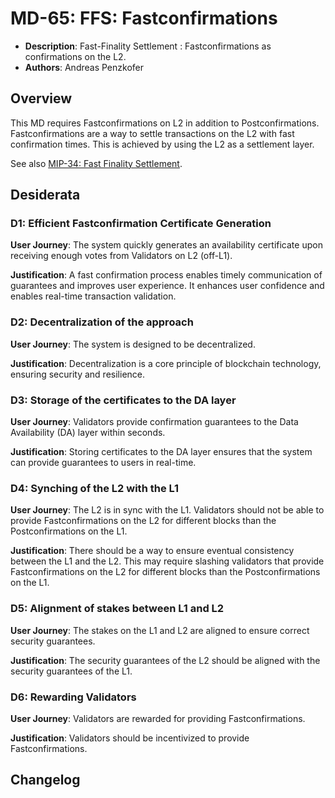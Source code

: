 # MD-65: FFS: Fastconfirmations

- **Description**: Fast-Finality Settlement : Fastconfirmations as confirmations on the L2.
- **Authors**: Andreas Penzkofer

## Overview

This MD requires Fastconfirmations on L2 in addition to Postconfirmations. Fastconfirmations are a way to settle transactions on the L2 with fast confirmation times. This is achieved by using the L2 as a settlement layer.

See also [MIP-34: Fast Finality Settlement](https://github.com/movementlabsxyz/MIP/pull/34).

## Desiderata

### D1: Efficient Fastconfirmation Certificate Generation

**User Journey**: The system quickly generates an availability certificate upon receiving enough votes from Validators on L2 (off-L1).

**Justification**: A fast confirmation process enables timely communication of guarantees and improves user experience. It enhances user confidence and enables real-time transaction validation.

### D2: Decentralization of the approach

**User Journey**: The system is designed to be decentralized.

**Justification**: Decentralization is a core principle of blockchain technology, ensuring security and resilience.

### D3: Storage of the certificates to the DA layer

**User Journey**: Validators provide confirmation guarantees to the Data Availability (DA) layer within seconds.

**Justification**: Storing certificates to the DA layer ensures that the system can provide guarantees to users in real-time.

### D4: Synching of the L2 with the L1

**User Journey**: The L2 is in sync with the L1. Validators should not be able to provide Fastconfirmations on the L2 for different blocks than the Postconfirmations on the L1.

**Justification**: There should be a way to ensure eventual consistency between the L1 and the L2. This may require slashing validators that provide Fastconfirmations on the L2 for different blocks than the Postconfirmations on the L1.

### D5: Alignment of stakes between L1 and L2

**User Journey**: The stakes on the L1 and L2 are aligned to ensure correct security guarantees.

**Justification**: The security guarantees of the L2 should be aligned with the security guarantees of the L1.

### D6: Rewarding Validators

**User Journey**: Validators are rewarded for providing Fastconfirmations.

**Justification**: Validators should be incentivized to provide Fastconfirmations.

## Changelog
